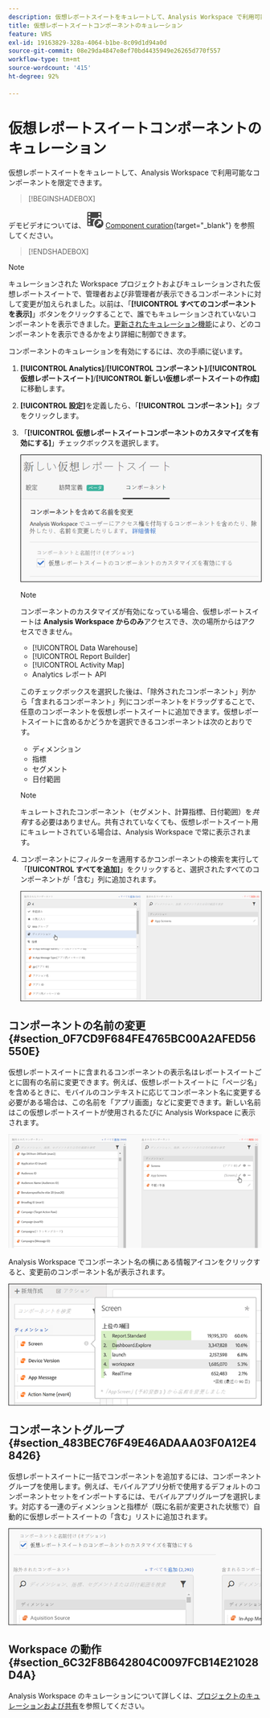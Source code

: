 ```yaml
---
description: 仮想レポートスイートをキュレートして、Analysis Workspace で利用可能なコンポーネントを限定できます。
title: 仮想レポートスイートコンポーネントのキュレーション
feature: VRS
exl-id: 19163829-328a-4064-b1be-8c09d1d94a0d
source-git-commit: 08e29da4847e8ef70bd4435949e26265d770f557
workflow-type: tm+mt
source-wordcount: '415'
ht-degree: 92%

---
```


# 仮想レポートスイートコンポーネントのキュレーション

仮想レポートスイートをキュレートして、Analysis Workspace で利用可能なコンポーネントを限定できます。


>[!BEGINSHADEBOX]

デモビデオについては、![VideoCheckedOut](/help/assets/icons/VideoCheckedOut.svg) [Component curation](https://video.tv.adobe.com/v/23544?quality=12&learn=on){target="_blank"} を参照してください。

>[!ENDSHADEBOX]


>[!NOTE]
>
>キュレーションされた Workspace プロジェクトおよびキュレーションされた仮想レポートスイートで、管理者および非管理者が表示できるコンポーネントに対して変更が加えられました。以前は、「**[!UICONTROL すべてのコンポーネントを表示]**」ボタンをクリックすることで、誰でもキュレーションされていないコンポーネントを表示できました。[更新されたキュレーション機能](/help/analyze/analysis-workspace/curate-share/curate.md)により、どのコンポーネントを表示できるかをより詳細に制御できます。

コンポーネントのキュレーションを有効にするには、次の手順に従います。

1. **[!UICONTROL Analytics]**/**[!UICONTROL コンポーネント]**/**[!UICONTROL 仮想レポートスイート]**/**[!UICONTROL 新しい仮想レポートスイートの作成]** に移動します。
1. **[!UICONTROL 設定]**&#x200B;を定義したら、「**[!UICONTROL コンポーネント]**」タブをクリックします。

1. 「**[!UICONTROL 仮想レポートスイートコンポーネントのカスタマイズを有効にする]**」チェックボックスを選択します。

   ![](assets/vrs-enable.png)

   >[!NOTE]
   >
   >コンポーネントのカスタマイズが有効になっている場合、仮想レポートスイートは **Analysis Workspace からのみ**&#x200B;アクセスでき、次の場所からはアクセスできません。
   >
   >* [!UICONTROL Data Warehouse]
   >* [!UICONTROL Report Builder]
   >* [!UICONTROL Activity Map]
   >* Analytics レポート API

   このチェックボックスを選択した後は、「除外されたコンポーネント」列から「含まれるコンポーネント」列にコンポーネントをドラッグすることで、任意のコンポーネントを仮想レポートスイートに追加できます。仮想レポートスイートに含めるかどうかを選択できるコンポーネントは次のとおりです。

   * ディメンション
   * 指標
   * セグメント
   * 日付範囲

   >[!NOTE]
   >
   >キュレートされたコンポーネント（セグメント、計算指標、日付範囲）を&#x200B;*共有*&#x200B;する必要はありません。共有されていなくても、仮想レポートスイート用にキュレートされている場合は、Analysis Workspace で常に表示されます。

1. コンポーネントにフィルターを適用するかコンポーネントの検索を実行して「**[!UICONTROL すべてを追加]**」をクリックすると、選択されたすべてのコンポーネントが「含む」列に追加されます。

   ![](assets/vrs-add-all.png)

## コンポーネントの名前の変更 {#section_0F7CD9F684FE4765BC00A2AFED56550E}

仮想レポートスイートに含まれるコンポーネントの表示名はレポートスイートごとに固有の名前に変更できます。例えば、仮想レポートスイートに「ページ名」を含めるときに、モバイルのコンテキストに応じてコンポーネント名に変更する必要がある場合は、この名前を「アプリ画面」などに変更できます。新しい名前はこの仮想レポートスイートが使用されるたびに Analysis Workspace に表示されます。

![](assets/vrs-rename-component.png)

Analysis Workspace でコンポーネント名の横にある情報アイコンをクリックすると、変更前のコンポーネント名が表示されます。

![](assets/vrs-aw-renamed.png)

## コンポーネントグループ {#section_483BEC76F49E46ADAAA03F0A12E48426}

仮想レポートスイートに一括でコンポーネントを追加するには、コンポーネントグループを使用します。例えば、モバイルアプリ分析で使用するデフォルトのコンポーネントセットをインポートするには、モバイルアプリグループを選択します。対応する一連のディメンションと指標が（既に名前が変更された状態で）自動的に仮想レポートスイートの「含む」リストに追加されます。

![](assets/vrs-comp-grp.png)

## Workspace の動作 {#section_6C32F8B642804C0097FCB14E21028D4A}

Analysis Workspace のキュレーションについて詳しくは、[プロジェクトのキュレーションおよび共有](https://experienceleague.adobe.com/docs/analytics/analyze/analysis-workspace/curate-share/curate.html?lang=ja)を参照してください。
